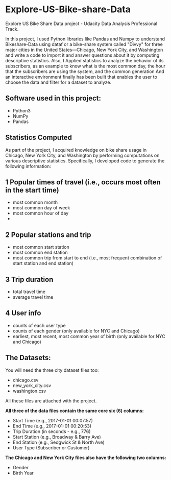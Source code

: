 # Explore-US-Bike-share-Data

Explore US Bike Share Data project - Udacity Data Analysis Professional Track.

In this project, I used Python libraries like Pandas and Numpy to understand Bikeshare-Data using dataf or a bike-share system called "Divvy" for three major cities in the United States—Chicago, New York City, and Washington and write a code to import it and answer questions about it by computing descriptive statistics. Also, I Applied statistics to analyze the behavior of its subscribers, as an example to know what is the most common day, the hour that the subscribers are using the system, and the common generation
And an interactive environment finally has been built that enables the user to choose the data and filter for a dataset to analyze.

## Software used in this project:
  - Python3
  - NumPy
  - Pandas

## Statistics Computed
As part of the project, I acquired knowledge on bike share usage in Chicago, New York City, and Washington by performing computations on various descriptive statistics. Specifically, I developed code to generate the following information:

## 1 Popular times of travel (i.e., occurs most often in the start time)

  - most common month
  - most common day of week
  - most common hour of day
  - 
## 2 Popular stations and trip

  - most common start station
  - most common end station
  - most common trip from start to end (i.e., most frequent combination of start station and end station)
## 3 Trip duration

  - total travel time
  - average travel time
## 4 User info

  - counts of each user type
  - counts of each gender (only available for NYC and Chicago)
  - earliest, most recent, most common year of birth (only available for NYC and Chicago)


## The Datasets:
You will need the three city dataset files too:

 - chicago.csv
 - new_york_city.csv
 - washington.csv
 
All these files are attached with the project.

**All three of the data files contain the same core six (6) columns:**

  - Start Time (e.g., 2017-01-01 00:07:57)
  - End Time (e.g., 2017-01-01 00:20:53)
  - Trip Duration (in seconds - e.g., 776)
  - Start Station (e.g., Broadway & Barry Ave)
  - End Station (e.g., Sedgwick St & North Ave)
  - User Type (Subscriber or Customer)
  
**The Chicago and New York City files also have the following two columns:**

  - Gender
  - Birth Year
